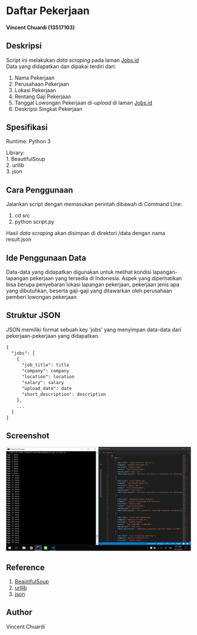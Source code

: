 <h1>
  Daftar Pekerjaan
</h1>

<h4>
  Vincent Chuardi (13517103)
</h4>

## Deskripsi

Script ini melakukan <i>data scraping</i> pada laman [Jobs.id](https://www.jobs.id/lowongan-kerja)
<br>
Data yang didapatkan dan dipakai terdiri dari:
1. Nama Pekerjaan
2. Perusahaan Pekerjaan
3. Lokasi Pekerjaan
4. Rentang Gaji Pekerjaan
5. Tanggal Lowongan Pekerjaan di-<i>upload</i> di laman [Jobs.id](https://www.jobs.id)
6. Deskripsi Singkat Pekerjaan

## Spesifikasi

Runtime: Python 3
<p>
Library:
<br>
1. BeautifulSoup
  <br>
2. urllib
  <br>
3. json
</p>

## Cara Penggunaan

Jalankan script dengan memasukan perintah dibawah di Command Line:
1. cd src
1. python script.py

Hasil <i>data scraping</i> akan disimpan di direktori /data dengan nama result.json

## Ide Penggunaan Data

Data-data yang didapatkan digunakan untuk melihat kondisi lapangan-lapangan pekerjaan yang tersedia di Indonesia. Aspek yang diperhatikan bisa berupa penyebaran lokasi lapangan pekerjaan, pekerjaan jenis apa yang dibutuhkan, beserta gaji-gaji yang ditawarkan oleh perusahaan pemberi lowongan pekerjaan.

## Struktur JSON

JSON memiliki format sebuah key 'jobs' yang menyimpan data-data dari pekerjaan-pekerjaan yang didapatkan.

```
{
  "jobs": [
    {
      "job_title": title
      "company": company
      "location": location
      "salary": salary
      "upload_date": date
      "short_description": description
    },
    ...
  ]
}
```

## Screenshot

![screenshot](/screenshots/screenshot1.jpg)

## Reference

1. [BeautifulSoup](https://www.crummy.com/software/BeautifulSoup/bs4/doc/)
2. [urllib](https://docs.python.org/3/library/urllib.html)
3. [json](https://docs.python.org/3/library/json.html?highlight=json#module-json)

## Author
Vincent Chuardi
